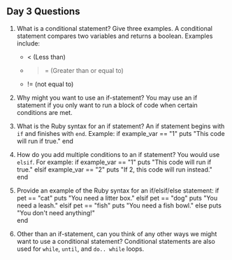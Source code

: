 ## Day 3 Questions

1. What is a conditional statement? Give three examples.
    A conditional statement compares two variables and returns a boolean. 
    Examples include:
   * < (Less than)
   * >= (Greater than or equal to)
   * != (not equal to)

1. Why might you want to use an if-statement?
    You may use an if statement if you only want to run a block of code when certain conditions are met.
1. What is the Ruby syntax for an if statement?
    An if statement begins with `if` and finishes with `end`.
    Example:
    if example_var == "1"
        puts "This code will run if true."
    end

1. How do you add multiple conditions to an if statement?
    You would use `elsif`. For example:
    if example_var == "1"
        puts "This code will run if true."
    elsif example_var == "2"
        puts "If 2, this code will run instead."    
    end

1. Provide an example of the Ruby syntax for an if/elsif/else statement:
    if pet == "cat"
        puts "You need a litter box."
    elsif pet == "dog"
        puts "You need a leash."
    elsif pet == "fish"
        puts "You need a fish bowl."
    else
        puts "You don't need anything!"     
    end

1. Other than an if-statement, can you think of any other ways we might want to use a conditional statement?
    Conditional statements are also used for `while`, `until`, and `do.. while` loops.